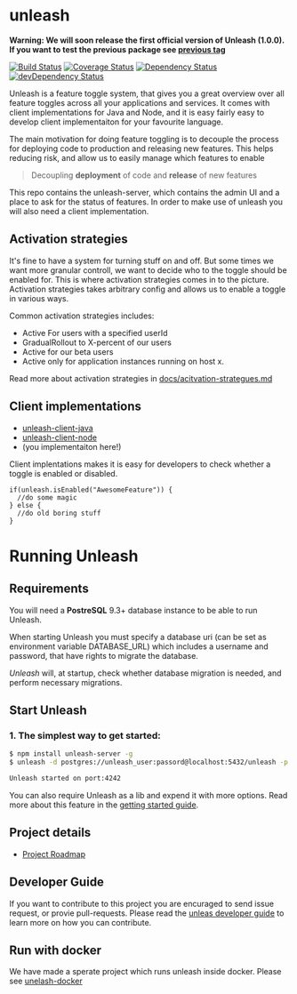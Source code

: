 # unleash

__Warning: We will soon release the first official version of Unleash (1.0.0). If you want to test the previous package see [previous tag](https://github.com/unleash/unleash/tree/v1.0.0-alpha.2)__ 

[![Build Status](https://travis-ci.org/Unleash/unleash.svg?branch=master)](https://travis-ci.org/Unleash/unleash)
[![Coverage Status](https://coveralls.io/repos/github/Unleash/unleash/badge.svg?branch=master)](https://coveralls.io/github/Unleash/unleash?branch=master)
[![Dependency Status](https://david-dm.org/Unleash/unleash.svg)](https://david-dm.org/Unleash/unleash)
[![devDependency Status](https://david-dm.org/Unleash/unleash/dev-status.svg)](https://david-dm.org/Unleash/unleash#info=devD)


Unleash is a feature toggle system, that gives you a great overview over all feature toggles across 
all your applications and services. It comes with client implementations for Java and Node, and it is 
easy fairly easy to develop client implementaiton for your favourite language. 

The main motivation for doing feature toggling is to decouple the process for deploying code to production 
and releasing new features. This helps reducing risk, and allow us to easily manage which features to enable

> Decoupling  **deployment** of code  and  **release** of new features


This repo contains the unleash-server, which contains the admin UI and a place to ask for the status of features. 
In order to make use of unleash you will also need a client implementation.

## Activation strategies
It's fine to have a system for turning stuff on and off. But some times we want more granular controll, 
we want to decide who to the toggle should be enabled for. This is where activation strategies comes in to 
the picture. Activation strategies takes arbitrary config and allows us to enable a toggle in various ways.

Common activation strategies includes:
- Active For users with a specified userId
- GradualRollout to X-percent of our users
- Active for our beta users
- Active only for application instances running on host x. 

Read more about activation strategies in [docs/acitvation-strategues.md](docs/acitvation-strategues.md)

## Client implementations
- [unleash-client-java](https://github.com/unleash/unleash-client-java)
- [unleash-client-node](https://github.com/unleash/unleash-client-node)
- (you implementaiton here!)

Client implentations makes it is easy for developers to check whether a toggle is enabled or disabled. 

```
if(unleash.isEnabled("AwesomeFeature")) {
  //do some magic
} else {
  //do old boring stuff
}
```


# Running Unleash 

## Requirements

You will need a __PostreSQL__ 9.3+ database instance to be able to run Unleash.

When starting Unleash you must specify a database uri (can be set as environment variable DATABASE_URL) 
which includes a username and password,  that have rights to migrate the database.

_Unleash_ will, at startup, check whether database migration is needed, and perform necessary migrations.

## Start Unleash 
### 1. The simplest way to get started:

```bash
$ npm install unleash-server -g
$ unleash -d postgres://unleash_user:passord@localhost:5432/unleash -p 4242

Unleash started on port:4242
```

You can also require Unleash as a lib and expend it with more options. Read more about this feature in the [getting started guide](./docs/getting-started.md). 

## Project details
- [Project Roadmap](https://github.com/unleash/unleash/wiki/Roadmap)

## Developer Guide
If you want to contribute to this project you are encuraged to send issue request, or provie pull-requests. 
Please read the [unleas developer guide](./docs/developer-guide.md) to learn more on how you can contribute. 

## Run with docker
We have made a sperate project which runs unleash inside docker. Please see [unelash-docker](https://github.com/Unleash/unleash-docker)
